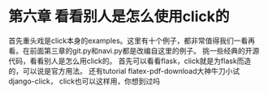 # 第六章 看看别人是怎么使用click的 

首先重头戏是click本身的examples。这里有十个例子，都非常值得我们一看再看。在前面第三章的git.py和navi.py都是改编自这里的例子。
挑一些经典的开源代码，看看别人是怎么用click的。
首先可以看看flask，click就是为flask而造的，可以说是官方用法。
还有tutorial
flatex-pdf-download大神牛刀小试
django-click，
click也可以这样用，你想到过吗



